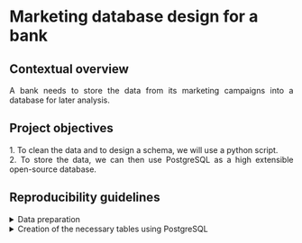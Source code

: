 # Marketing database design for a bank

## Contextual overview

<p align="justify">
A bank needs to store the data from its marketing campaigns into a database for later analysis.
</p>

## Project objectives

<p align="justify">
1. To clean the data and to design a schema, we will use a python script. <br>
2. To store the data, we can then use PostgreSQL as a high extensible open-source database. 
</p>

## Reproducibility guidelines

<details>
  <summary>Data preparation</summary>
  1. Read the source data "bank_marketing.csv" as a Pandas DataFrame. <br>
  2. Split the data into three DataFrames: one related to client data, another to campaign data, and the third referring to macroeconomics. <br>
  3. Rename the columns to more descriptive names. <br>
  4. Replacing the values in many columns and creating new columns in the campaign DataFrame. <br>
  5. Save each DataFrame into its separate csv file. <br>
</details>

<details>
  <summary>Creation of the necessary tables using PostgreSQL</summary>
  1. Create the clients table. <br>
  2. Create the campaign table. <br>
  3. Create the economics table. <br>
</details>
